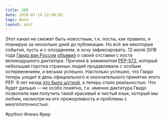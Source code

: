 ```yaml
---
title: 200
date: 2018-07-14 12:40:02
tags: None
layout: post
---
```


Этот канал не сможет быть новостным, т.к. посты, как правило, я планирую за несколько дней до публикации. Но всё же некоторые события, пусть и с опозданием, я хочу зафиксировать. 12 июля 2018 года [Гвидо ван Россум](https://bit.ly/2zEjiGm) [объявил](https://www.mail-archive.com/python-committers@python.org/msg05628.html) о своей отставки с поста великодушного диктатора. Причина в знаменитом [PEP-572](https://t.me/itgram_channel/191), который небольшая горстка странных людей продавливала с особым остервенением, и весьма успешно. Настолько успешно, что Гвидо теперь уходит в день официального и окончательного принятия этого PEP. 9 лет назад [это было шуткой](https://www.python.org/dev/peps/pep-0401/), а теперь стало реальностью. Что будет дальше -- не особо понятно, т.к. именно диктатура Гвидо позволила нам получить такой красивый и чистый язык, который мы любим, несмотря на его прожорливость и проблемы с многопоточностью.

#python #news #pep

